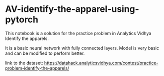 # AV-identify-the-apparel-using-pytorch

This notebook is a solution for the practice problem in Analytics Vidhya
Identify the apparels.

It is a basic neural network with fully connected layers. Model is very basic and can be modified to perform better.

link to the dataset: https://datahack.analyticsvidhya.com/contest/practice-problem-identify-the-apparels/
